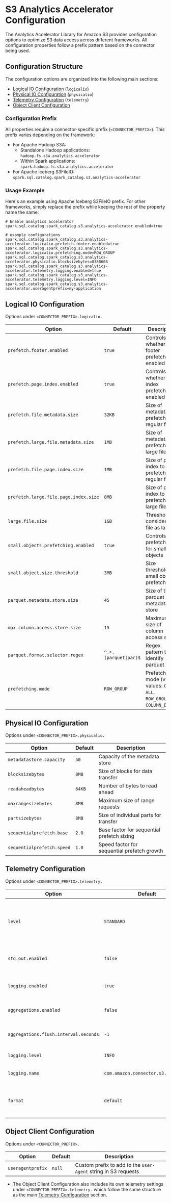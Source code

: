 # S3 Analytics Accelerator Configuration

The Analytics Accelerator Library for Amazon S3 provides configuration options to optimize S3 data access across different frameworks. All configuration properties follow a prefix pattern based on the connector being used.

## Configuration Structure

The configuration options are organized into the following main sections:

- [Logical IO Configuration](#logical-io-configuration) (`logicalio`)
- [Physical IO Configuration](#physical-io-configuration) (`physicalio`)
- [Telemetry Configuration](#telemetry-configuration) (`telemetry`)
- [Object Client Configuration](#object-client-configuration)

### Configuration Prefix

All properties require a connector-specific prefix (`<CONNECTOR_PREFIX>`). This prefix varies depending on the framework:
- For Apache Hadoop S3A:
  - Standalone Hadoop applications: `hadoop.fs.s3a.analytics.accelerator`
  - Within Spark applications: `spark.hadoop.fs.s3a.analytics.accelerator`
- For Apache Iceberg S3FileIO: `spark.sql.catalog.spark_catalog.s3.analytics-accelerator`

### Usage Example

Here's an example using Apache Iceberg S3FileIO prefix. For other frameworks, simply replace the prefix while keeping the rest of the property name the same:

```properties
# Enable analytics accelerator
spark.sql.catalog.spark_catalog.s3.analytics-accelerator.enabled=true

# example configurations
spark.sql.catalog.spark_catalog.s3.analytics-accelerator.logicalio.prefetch.footer.enabled=true
spark.sql.catalog.spark_catalog.s3.analytics-accelerator.logicalio.prefetching.mode=ROW_GROUP
spark.sql.catalog.spark_catalog.s3.analytics-accelerator.physicalio.blocksizebytes=8388608
spark.sql.catalog.spark_catalog.s3.analytics-accelerator.telemetry.logging.enabled=true
spark.sql.catalog.spark_catalog.s3.analytics-accelerator.telemetry.logging.level=INFO
spark.sql.catalog.spark_catalog.s3.analytics-accelerator.useragentprefix=my-application
```


## Logical IO Configuration
Options under `<CONNECTOR_PREFIX>.logicalio.`

| Option                                | Default               | Description                                                                |
|---------------------------------------|-----------------------|----------------------------------------------------------------------------|
| `prefetch.footer.enabled`             | `true`                | Controls whether footer prefetching is enabled                             |
| `prefetch.page.index.enabled`         | `true`                | Controls whether page index prefetching is enabled                         |
| `prefetch.file.metadata.size`         | `32KB`                | Size of metadata to prefetch for regular files                             |
| `prefetch.large.file.metadata.size`   | `1MB`                 | Size of metadata to prefetch for large files                               |
| `prefetch.file.page.index.size`       | `1MB`                 | Size of page index to prefetch for regular files                           |
| `prefetch.large.file.page.index.size` | `8MB`                 | Size of page index to prefetch for large files                             |
| `large.file.size`                     | `1GB`                 | Threshold to consider a file as large                                      |
| `small.objects.prefetching.enabled`   | `true`                | Controls prefetching for small objects                                     |
| `small.object.size.threshold`         | `3MB`                 | Size threshold for small object prefetching                                |
| `parquet.metadata.store.size`         | `45`                  | Size of the parquet metadata store                                         |
| `max.column.access.store.size`        | `15`                  | Maximum size of column access store                                        |
| `parquet.format.selector.regex`       | `^.*.(parquet\|par)$` | Regex pattern to identify parquet files                                    |
| `prefetching.mode`                    | `ROW_GROUP`           | Prefetching mode (valid values: `OFF`, `ALL`, `ROW_GROUP`, `COLUMN_BOUND`) |

## Physical IO Configuration
Options under `<CONNECTOR_PREFIX>.physicalio.`

| Option                     | Default | Description                                   |
|----------------------------|---------|-----------------------------------------------|
| `metadatastore.capacity`   | `50`    | Capacity of the metadata store                |
| `blocksizebytes`           | `8MB`   | Size of blocks for data transfer              |
| `readaheadbytes`           | `64KB`  | Number of bytes to read ahead                 |
| `maxrangesizebytes`        | `8MB`   | Maximum size of range requests                |
| `partsizebytes`            | `8MB`   | Size of individual parts for transfer         |
| `sequentialprefetch.base`  | `2.0`   | Base factor for sequential prefetch sizing    |
| `sequentialprefetch.speed` | `1.0`   | Speed factor for sequential prefetch growth   |

## Telemetry Configuration
Options under `<CONNECTOR_PREFIX>.telemetry.`

| Option                                | Default                             | Description                                                              |
|---------------------------------------|-------------------------------------|--------------------------------------------------------------------------|
| `level`                               | `STANDARD`                          | Telemetry detail level (valid values: `CRITICAL`, `STANDARD`, `VERBOSE`) |
| `std.out.enabled`                     | `false`                             | Enable stdout telemetry output                                           |
| `logging.enabled`                     | `true`                              | Enable logging telemetry output                                          |
| `aggregations.enabled`                | `false`                             | Enable telemetry aggregations                                            |
| `aggregations.flush.interval.seconds` | `-1`                                | Interval to flush aggregated telemetry                                   |
| `logging.level`                       | `INFO`                              | Log level for telemetry                                                  |
| `logging.name`                        | `com.amazon.connector.s3.telemetry` | Logger name for telemetry                                                |
| `format`                              | `default`                           | Telemetry output format (valid values: `json`, `default`)                |

## Object Client Configuration
Options under `<CONNECTOR_PREFIX>.`

| Option            | Default | Description                                                    |
|-------------------|---------|----------------------------------------------------------------|
| `useragentprefix` | `null`  | Custom prefix to add to the `User-Agent` string in S3 requests |

- The Object Client Configuration also includes its own telemetry settings under `<CONNECTOR_PREFIX>.telemetry.` which follow the same structure as the main [Telemetry Configuration](#telemetry-configuration) section.
